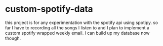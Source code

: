 # custom-spotify-data

this project is for any experimentation with the spotify api using spotipy. so far I have to recording all the songs I listen to and I plan to implement a custom spotify wrapped weekly email. I can build up my database now though.

